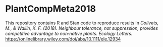 # PlantCompMeta2018

This repository contains R and Stan code to reproduce results in
*Golivets, M., & Wallin, K. F. (2018). Neighbour tolerance, not suppression, provides competitive advantage to non‐native plants. Ecology Letters.*
https://onlinelibrary.wiley.com/doi/abs/10.1111/ele.12934
